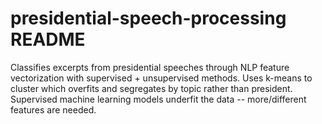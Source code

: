 # presidential-speech-processing README

Classifies excerpts from presidential speeches through NLP feature vectorization with supervised + unsupervised methods. Uses k-means to cluster which overfits and segregates by topic rather than president. Supervised machine learning models underfit the data -- more/different features are needed.
